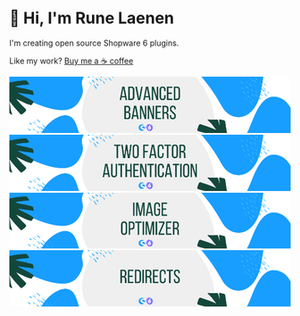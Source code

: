 # 👋 Hi, I'm Rune Laenen

I'm creating open source Shopware 6 plugins.

Like my work? [Buy me a ☕️ coffee](https://www.buymeacoffee.com/runelaenen)

[![Advanced Banners (Digital Publishing) for Shopware 6](https://github.com/runelaenen/runelaenen/blob/master/plugin_advanced_banners.png?raw=true)](//github.com/runelaenen/shopware6-advanced-banners)
[![Two Factor Authentication for Shopware 6](https://github.com/runelaenen/runelaenen/blob/master/plugin_2fa.png?raw=true)](//github.com/runelaenen/shopware6-two-factor-auth)
[![Image Optimizer for Shopware 6](https://github.com/runelaenen/runelaenen/blob/master/plugin_image_optimizer.png?raw=true)](//github.com/runelaenen/sw6-media-optimizer)
[![Redirects for Shopware 6](https://raw.githubusercontent.com/runelaenen/runelaenen/master/plugin_redirects.png?raw=true)](//github.com/runelaenen/sw6-redirects)
